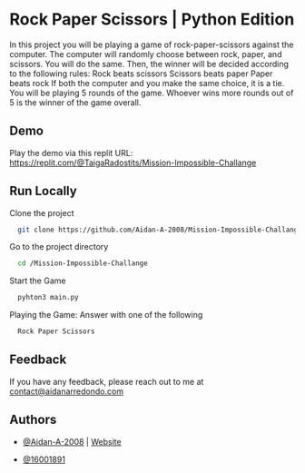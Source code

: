
# Rock Paper Scissors | Python Edition

In this project you will be playing a game of rock-paper-scissors against the computer.
The computer will randomly choose between rock, paper, and scissors. You will do the same.
Then, the winner will be decided according to the following rules:
Rock beats scissors
Scissors beats paper
Paper beats rock
If both the computer and you make the same choice, it is a tie.
You will be playing 5 rounds of the game. Whoever wins more rounds out of 5 is the winner of the game overall.


## Demo

Play the demo via this replit URL:
https://replit.com/@TaigaRadostits/Mission-Impossible-Challange


## Run Locally

Clone the project

```bash
  git clone https://github.com/Aidan-A-2008/Mission-Impossible-Challange.git
```

Go to the project directory

```bash
  cd /Mission-Impossible-Challange
```

Start the Game

```bash
  pyhton3 main.py
```

Playing the Game: Answer with one of the following

```bash
  Rock Paper Scissors
```


## Feedback

If you have any feedback, please reach out to me at contact@aidanarredondo.com


## Authors

- [@Aidan-A-2008](https://www.github.com/Aidan-A-2008) | [Website](https://www.aidanarredondo.com)


- [@16001891](https://www.github.com/16001891)
